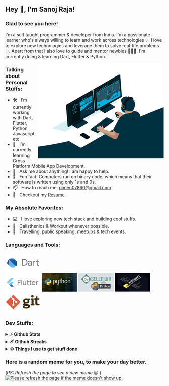 ## Hey 👋, I'm Sanoj Raja!

### Glad to see you here!
I'm a self taught programmer & developer from India. I'm a passionate learner who's always willing to learn and work across technologies 💡. I love to explore new technologies and leverage them to solve real-life problems ✨. Apart from that I also love to guide and mentor newbies 👨🏻‍💻. I'm currently doing & learning Dart, Flutter & Python.

<img align="right" width="400" height="300" alt="developer" src="https://github.com/Sanoj-Raja/Sanoj-Raja/blob/main/developer.gif?raw=true" width="700" height="520" />

### Talking about Personal Stuffs:

- 🛠 &nbsp; I’m currently working with Dart, Flutter, Python, Javascript, etc.
- 🚀 &nbsp; I’m currently learning Cross Platform Mobile App Development.
- 💬 &nbsp; Ask me about anything! I am happy to help.
- 👾 &nbsp; Fun fact: Computers run on binary code, which means that their software is written using only 1s and 0s.
- 📫 &nbsp; How to reach me: pimen07860@gmail.com
- 📝 &nbsp; Checkout my [Resume](https://github.com/iampavangandhi/iampavangandhi/blob/master/resume.pdf).

### My Absolute Favorites:

- 💻 &nbsp; I love exploring new tech stack and building cool stuffs.
- 📰 &nbsp; Calisthenics & Workout whenever possible.
- 🍕 &nbsp; Travelling, public speaking, meetups & tech events.

### Languages and Tools:

<code><img height="60" src="https://github.com/Sanoj-Raja/Sanoj-Raja/blob/main/Dart.png" alt="Dart"> </code>
<code><img height="60" src="https://github.com/Sanoj-Raja/Sanoj-Raja/blob/main/Flutter.png" alt="Flutter"></code>
<code><img height="60" src="https://github.com/Sanoj-Raja/Sanoj-Raja/blob/main/Python.png" alt="Python"></code>
<code><img height="60" src="https://github.com/Sanoj-Raja/Sanoj-Raja/blob/main/Selenium.png" alt="Selenium"></code>
<code><img height="60" src="https://github.com/Sanoj-Raja/Sanoj-Raja/blob/main/JavaScript.png" alt="Javascript"></code>
<code><img height="60" src="https://github.com/Sanoj-Raja/Sanoj-Raja/blob/main/Git.png" alt="Git"></code>

### Dev Stuffs:

<details>	
  <summary><b>⚡ Github Stats</b></summary>

<img height="180em" src="https://github-readme-stats.vercel.app/api?username=Sanoj-Raja&show_icons=true&hide_border=true&&count_private=true&include_all_commits=true" />
</details>

<details>	
  <summary><b>☄️ Github Streaks</b></summary>

<img height="180em" src="https://github-readme-streak-stats.herokuapp.com/?user=Sanoj-Raja&hide_border=true" />
</details>
 
<details>	
  <br />
  <summary><b>⚙️ Things I use to get stuff done</b></summary>
  	<ul>
  	    <li><b>OS:</b> macOs Catalina 10.15.7</li>
	    <li><b>Laptop: </b> MacBook Pro</li>
  	    <li><b>Browser: </b> Google Chrome</li>
	    <li><b>Terminal: </b> ZSH: Sanoj Raja Zsh</li>
	    <li><b>Code Editor:</b> VS Code - The best editor out there.</li>
	    <li><b>To Stay Updated:</b> Youtube - mtechviral, Desi Programmer, CodeWithHarry | Google | Stackoverflow | Flutter.dev</li>
	</ul>	
</details>


### Here is a random meme for you, to make your day better.
(*PS: Refresh the page to see a new meme* :wink: )
<a href="https://github.com/techytushar/random-memer"><img src='https://random-memer.herokuapp.com/' title="Meme" alt="Please refresh the page if the meme doesn't show up." height="800"></a>

